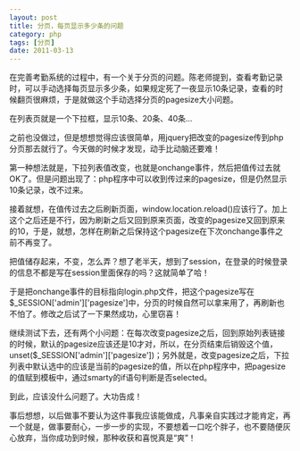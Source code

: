 ```yaml
---
layout: post
title: 分页，每页显示多少条的问题
category: php
tags: [分页]
date: 2011-03-13
---
```

<p>在完善考勤系统的过程中，有一个关于分页的问题。陈老师提到，查看考勤记录时，可以手动选择每页显示多少条，如果规定死了一夜显示10条记录，查看的时候翻页很麻烦，于是就做这个手动选择分页的pagesize大小问题。</p>
<p>在列表页就是一个下拉框，显示10条、20条、40条...</p>
<p>之前也没做过，但是想想觉得应该很简单，用jquery把改变的pagesize传到php分页那去就行了。今天做的时候才发现，动手比动脑还要难！</p>
<p>第一种想法就是，下拉列表值改变，也就是onchange事件，然后把值传过去就OK了。但是问题出现了：php程序中可以收到传过来的pagesize，但是仍然显示10条记录，改不过来。</p>
<p>接着就想，在值传过去之后刷新页面，window.location.reload()应该行了。加上这个之后还是不行，因为刷新之后又回到原来页面，改变的pagesize又回到原来的10，于是，就想，怎样在刷新之后保持这个pagesize在下次onchange事件之前不再变了。</p>
<p>把值储存起来，不变，怎么弄？想了老半天，想到了session，在登录的时候登录的信息不都是写在session里面保存的吗？这就简单了哈！</p>
<p>于是把onchange事件的目标指向login.php文件，把这个pagesize写在$_SESSION['admin']['pagesize']中，分页的时候自然可以拿来用了，再刷新也不怕了。修改之后试了一下果然成功，心里窃喜！</p>
<p>继续测试下去，还有两个小问题：在每次改变pagesize之后，回到原始列表链接的时候，默认的pagesize应该还是10才对，所以，在分页结束后销毁这个值，unset($_SESSION['admin']['pagesize'])；另外就是，改变pagesize之后，下拉列表中默认选中的应该是当前的pagesize的值，所以在php程序中，把pagesize的值赋到模板中，通过smarty的if语句判断是否selected。</p>
<p>到此，应该没什么问题了。大功告成！</p>
<p>事后想想，以后做事不要认为这件事我应该能做成，凡事亲自实践过才能肯定，再一个就是，做事要耐心，一步一步的实现，不要想着一口吃个胖子，也不要随便灰心放弃，当你成功到时候，那种收获和喜悦真是&ldquo;爽&rdquo;！</p>
